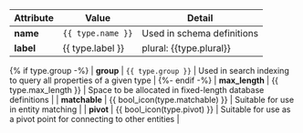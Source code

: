 
| Attribute | Value | Detail |
| ------- | ----- | ----- |
| **name** | `{{ type.name }}` | Used in schema definitions |
| **label** | {{ type.label }} | plural: {{type.plural}} |
{% if type.group -%}
| **group** | `{{ type.group }}` | Used in search indexing to query all properties of a given type |
{%- endif -%}
| **max_length** | {{ type.max_length }} | Space to be allocated in fixed-length database definitions |
| **matchable** | {{ bool_icon(type.matchable) }} | Suitable for use in entity matching |
| **pivot** | {{ bool_icon(type.pivot) }} | Suitable for use as a pivot point for connecting to other entities |
